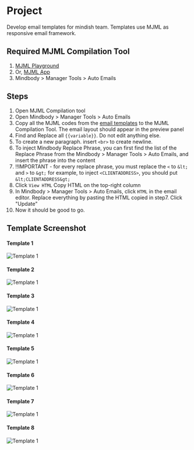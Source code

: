 # Project
Develop email templates for mindish team.
Templates use MJML as responsive email framework.

## Required MJML Compilation Tool
1. [MJML Playground](https://mjml.io/try-it-live/)
2. Or, [MJML App](https://mjmlio.github.io/mjml-app/)
3. Mindbody > Manager Tools > Auto Emails

## Steps
1. Open MJML Compilation tool
2. Open Mindbody > Manager Tools > Auto Emails
3. Copy all the MJML codes from the [email templates](https://github.com/traverseworks/mindish-email) to the MJML Compilation Tool. The email layout should appear in the preview panel
4. Find and Replace all `{{variable}}`. Do not edit anything else.
5. To create a new paragraph. insert `<br>` to create newline.
6. To inject Mindbody Replace Phrase, you can first find the list of the Replace Phrase from the Mindbody > Manager Tools > Auto Emails, and insert the phrase into the content
7. !!IMPORTANT - for every replace phrase, you must replace the `<` to `&lt;` and `>` to `&gt;`
for example, to inject `<CLIENTADDRESS>`, you should put `&lt;CLIENTADDRESS&gt;`
7. Click `View HTML` Copy HTML on the top-right column
8. In Mindbody > Manager Tools > Auto Emails, click `HTML` in the email editor. Replace everything by pasting the HTML copied in step7. Click "Update"
9. Now it should be good to go.

## Template Screenshot
#### Template 1
![Template 1](https://github.com/traverseworks/mindish-email/blob/main/screenshot/template-1-desktop.jpg)
#### Template 2
![Template 1](https://github.com/traverseworks/mindish-email/blob/main/screenshot/template-2-desktop.jpg)
#### Template 3
![Template 1](https://github.com/traverseworks/mindish-email/blob/main/screenshot/template-3-desktop.jpg)
#### Template 4
![Template 1](https://github.com/traverseworks/mindish-email/blob/main/screenshot/template-4-desktop.jpg)
#### Template 5
![Template 1](https://github.com/traverseworks/mindish-email/blob/main/screenshot/template-5-desktop.jpg)
#### Template 6
![Template 1](https://github.com/traverseworks/mindish-email/blob/main/screenshot/template-6-desktop.jpg)
#### Template 7
![Template 1](https://github.com/traverseworks/mindish-email/blob/main/screenshot/template-7-desktop.jpg)
#### Template 8
![Template 1](https://github.com/traverseworks/mindish-email/blob/main/screenshot/template-8-desktop.jpg)

